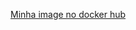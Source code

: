 <a href="https://hub.docker.com/repository/docker/henriquemachadosurf/laravel-image">Minha image no docker hub</a>
